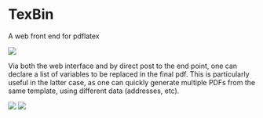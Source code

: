 TexBin
======

A web front end for pdflatex

<img src="https://dl.dropboxusercontent.com/u/11252267/Images/TexBin/TexBin.PNG">

Via both the web interface and by direct post to the end point, one can declare a list of variables to be replaced in the final pdf. This is particularly useful in the latter case, as one can quickly generate multiple PDFs from the same template, using different data (addresses, etc).

<img src="https://dl.dropboxusercontent.com/u/11252267/Images/TexBin/TexBin2.PNG">

<img src="https://dl.dropboxusercontent.com/u/11252267/Images/TexBin/TexBin3.PNG">